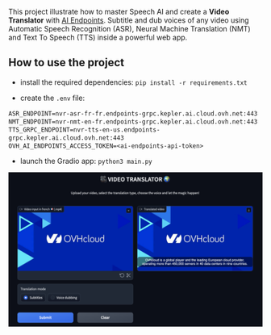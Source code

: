 This project illustrate how to master Speech AI and create a **Video Translator** with [AI Endpoints](https://endpoints.ai.cloud.ovh.net/).
Subtitle and dub voices of any video using Automatic Speech Recognition (ASR), Neural Machine Translation (NMT) and Text To Speech (TTS) inside a powerful web app.

## How to use the project

- install the required dependencies: `pip install -r requirements.txt`

- create the `.env` file:
```
ASR_ENDPOINT=nvr-asr-fr-fr.endpoints-grpc.kepler.ai.cloud.ovh.net:443
NMT_ENDPOINT=nvr-nmt-en-fr.endpoints-grpc.kepler.ai.cloud.ovh.net:443
TTS_GRPC_ENDPOINT=nvr-tts-en-us.endpoints-grpc.kepler.ai.cloud.ovh.net:443
OVH_AI_ENDPOINTS_ACCESS_TOKEN=<ai-endpoints-api-token>
```

- launch the Gradio app: `python3 main.py`

![image](video-translator-web-app.png)
